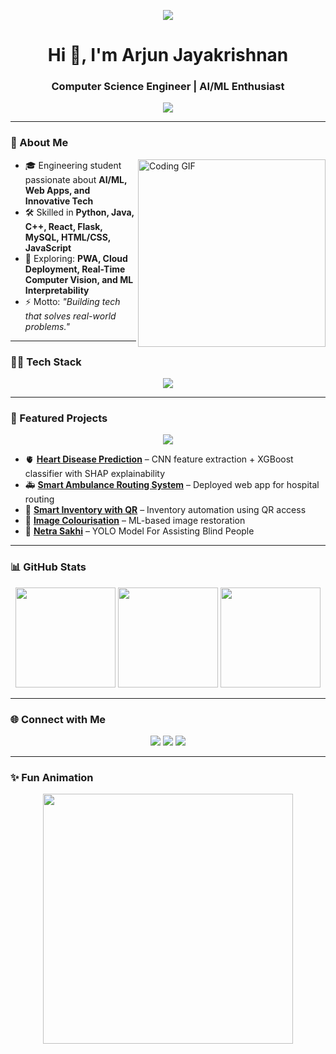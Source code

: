 <p align="center">
  <img src="https://capsule-render.vercel.app/api?type=venom&color=0:36BCF7,100:6C63FF&height=200&section=header&text=Arjun%20Jayakrishnan&fontSize=45&fontColor=ffffff&animation=scaleIn" />
</p>

<h1 align="center">Hi 👋, I'm Arjun Jayakrishnan</h1>

<h3 align="center">
  Computer Science Engineer | AI/ML Enthusiast
</h3>

<p align="center">
  <img src="https://readme-typing-svg.herokuapp.com?font=Fira+Code&size=26&duration=3000&pause=1000&color=36BCF7&center=true&vCenter=true&width=650&lines=Computer+Science+Engineer;AI%2FML+Enthusiast;Full+Stack+Developer;Always+Learning+New+Tech" />
</p>

---

### 🚀 About Me
<img align="right" alt="Coding GIF" width="300" src="https://i.giphy.com/media/qgQUggAC3Pfv687qPC/giphy.webp" />

- 🎓 Engineering student passionate about **AI/ML, Web Apps, and Innovative Tech**
- 🛠️ Skilled in **Python, Java, C++, React, Flask, MySQL, HTML/CSS, JavaScript**
- 🌱 Exploring: **PWA, Cloud Deployment, Real-Time Computer Vision, and ML Interpretability**
- ⚡ Motto: *"Building tech that solves real-world problems."*

---

### 🧑‍💻 Tech Stack
<p align="center">
  <img src="https://skillicons.dev/icons?i=python,java,cpp,react,flask,mysql,html,css,js,git,github,arduino" />
</p>

---

### 📌 Featured Projects
<p align="center">
  <img src="https://readme-typing-svg.herokuapp.com?font=Fira+Code&size=18&duration=2000&pause=500&color=FF5C57&center=true&vCenter=true&width=550&lines=Highlighted+Projects" />
</p>

- 🫀 [**Heart Disease Prediction**](https://github.com/ArjunJayakrishnan-codes/Heart-Disease-Prediction) – CNN feature extraction + XGBoost classifier with SHAP explainability  
- 🚑 [**Smart Ambulance Routing System**](https://github.com/ArjunJayakrishnan-codes/Smart-Ambulance-Routing-System) – Deployed web app for hospital routing  
- 🏪 [**Smart Inventory with QR**](https://github.com/ArjunJayakrishnan-codes/Smart-Inventory-Management-with-QR-Access) – Inventory automation using QR access  
- 🎨 [**Image Colourisation**](https://github.com/ArjunJayakrishnan-codes/Image-colorisation) – ML-based image restoration  
- 👀 [**Netra Sakhi**](https://github.com/ArjunJayakrishnan-codes/Netra-Sakhi) – YOLO Model For Assisting Blind People

---

### 📊 GitHub Stats
<p align="center">
  <img src="https://github-profile-summary-cards.vercel.app/api/cards/profile-details?username=ArjunJayakrishnan-codes&theme=tokyonight" height="160" />
  <img src="https://github-readme-stats.vercel.app/api?username=ArjunJayakrishnan-codes&show_icons=true&theme=tokyonight&count_private=true" height="160" />
  <img src="https://github-readme-streak-stats.herokuapp.com/?user=ArjunJayakrishnan-codes&theme=tokyonight" height="160" />
</p>

---

### 🌐 Connect with Me
<p align="center">
  <a href="mailto:arjk276@gmail.com"><img src="https://img.shields.io/badge/Email-D14836?style=for-the-badge&logo=gmail&logoColor=white" /></a>
  <a href="https://www.linkedin.com/in/arjunjayakrishnan/"><img src="https://img.shields.io/badge/LinkedIn-0077B5?style=for-the-badge&logo=linkedin&logoColor=white" /></a>
  <a href="https://github.com/ArjunJayakrishnan-codes"><img src="https://img.shields.io/badge/GitHub-333?style=for-the-badge&logo=github&logoColor=white" /></a>
</p>

---

### ✨ Fun Animation
<p align="center">
  <img src="https://c.tenor.com/4n0C7zGfCmgAAAAC/programming-coding.gif" width="400" />
</p>
